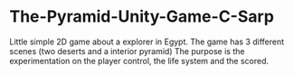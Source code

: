 # The-Pyramid-Unity-Game-C-Sarp
Little simple 2D game about a explorer in Egypt. The game has 3 different scenes (two deserts and a interior pyramid) The purpose is the experimentation on the player control, the life system and the scored.
